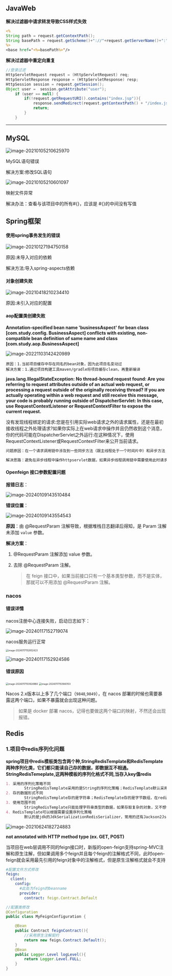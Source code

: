 ## JavaWeb

**解决过滤器中请求转发导致CSS样式失效**

```jsp
<%
String path = request.getContextPath();
String basePath = request.getScheme()+"://"+request.getServerName()+":"+request.getServerPort()+path+"/";
%>
<base href="<%=basePath%>"/>
```

**解决过滤器中重定向重复**

```Java
//登录过滤
HttpServletRequest request = (HttpServletRequest) req;
HttpServletResponse response = (HttpServletResponse) resp;
HttpSession session = request.getSession();
Object user =  session.getAttribute("user");
	if (user == null) {
		if(!request.getRequestURI().contains("index.jsp")){
    		response.sendRedirect(request.getContextPath() + "/index.jsp");
    		return;
    	}
	}
```



<hr/>

## MySQL



![image-20210105210625970](C:\Users\Admin\AppData\Roaming\Typora\typora-user-images\image-20210105210625970.png)

MySQL语句错误

解决方案:修改SQL语句



 ![image-20210105210601097](C:\Users\Admin\AppData\Roaming\Typora\typora-user-images\image-20210105210601097.png)

映射文件异常

解决办法：查看与该项目中的所有#{}，应该是 #{}的中间没有写值



## Spring框架

#### 使用spring事务发生的错误

![image-20210127194750158](C:%5CUsers%5CAdmin%5CAppData%5CRoaming%5CTypora%5Ctypora-user-images%5Cimage-20210127194750158.png)

原因:未导入对应的依赖

解决方法:导入spring-aspects依赖





#### 对象创建失败

![image-20210418210234410](C:%5CUsers%5CAdmin%5CAppData%5CRoaming%5CTypora%5Ctypora-user-images%5Cimage-20210418210234410.png)

> 

原因:未引入对应的配置



#### aop配置类创建失败

**Annotation-specified bean name 'businessAspect' for bean class [com.study.config. BusinessAspect] conflicts with existing, non-compatible bean definition of same name and class [com.study.aop.BusinessAspect]**

![image-20221103142420989](错误.assets/image-20221103142420989.png)

```
原因：1.当前项目缓存中存在同名的bean对象，因为此项目名变动过
解决方案：1.通过项目构建工具maven/gradle将项目缓存clean，再重新编译
```





**java.lang.IllegalStateException: No thread-bound request found: Are you referring to request attributes outside of an actual web request, or processing a request outside of the originally receiving thread?  If you are actually operating within a web request and still receive this message, your code is probably running outside of DispatcherServlet: In this case, use RequestContextListener or RequestContextFilter to expose the current request.**

没有发现线程绑定的请求:您是在引用实际web请求之外的请求属性，还是在最初接收线程之外处理请求?如果你实际上在web请求中操作并且仍然收到这个消息，你的代码可能在DispatcherServlet之外运行:在这种情况下，使用RequestContextListener或RequestContextFilter来公开当前请求。

```markdown
问题原因：在一个请求调用链中涉及到一些同步方法（跟主线程处于一个时间片中）和异步方法（通过@Async注解实现），在异步方法中会通过HttpServletRequest对象获取请求头数据；但异步方法流程较长，此时这个请求的主线程已经结束，导致在异步方法中出现这个问题。

解决思路：避免在异步线程中操作httpservlet数据，如果异步线程调用链中需要使用此时请求中的信息，可以考虑通过通信技术（方法透传，缓存）将数据传到异步线程中。
```





#### Openfeign 接口参数配置问题

**报错日志**：

![image-20240109143510484](./img/image-20240109143510484.png)

**错误位置**：

![image-20240109143554543](./img/image-20240109143554543.png)

**原因**：由 @RequestParam 注解导致，根据堆栈日志翻译后得知，是 Param 注解未添加 `value` 参数。

**解决方案**：

1.  @RequestParam 注解添加 value 参数。

2.  去除 @RequestParam 注解。

    >   在 feign 接口中，如果当前接口只有一个基本类型参数，而不是实体，那就可以不用添加 @RequestParam 注解。



### nacos

#### 错误详情

nacos注册中心连接失败，启动日志如下：

![image-20240117152719074](./img/image-20240117152719074.png)

nacos服务运行正常

<img src="./img/image-20240117152852423.png" alt="image-20240117152852423" style="zoom: 50%;" />

![image-20240117152924586](./img/image-20240117152924586.png)

#### 错误原因

<img src="./img/image-20240117153924964.png" alt="image-20240117153924964" style="zoom:50%;" />

<img src="./img/image-20240117153940103.png" alt="image-20240117153940103" style="zoom:50%;" />

Nacos 2.x版本以上多了几个端口（`9848`,`9849`），在 nacos 部署的时候也需要暴露这两个端口，如果不暴露就会出现这种问题。

>   如果是 docker 部署 nacos，记得也要做这两个端口的映射，不然还会出现报错。





## Redis

### 1.项目中redis序列化问题

**spring项目中redis模板类包含两个种,StringRedisTemplate和RedisTemplate两种序列化类，它们都只能读自己存的数据，即数据互不相通。StringRedisTemeplate,这两种模板的序列化格式不同,当存入key值redis**

```markdown
1. 采用的序列化策略不同
        StringRedisTemplate采用的是String的序列化策略；RedisTemplate默认采用的是jdk的序列化策略
2. 存的数据形式不同
        StringRedisTemplate存的是字符串；RedisTemplate存的是字节数组，在redis-cli中看好像乱码
3. 使用范围不同
		StringRedisTemplate只能处理字符串类型的数据，如果存取复杂的对象，又不想做额外的处理，最好用RedisTemplate
4. RedisTemplate可以根据需要设置序列化策略
        默认的是jdk的JdkSerializationRedisSerializer，常用的还有Jackson2JsonRedisSerializer等
```

![image-20210624182724883](C:%5CUsers%5CAdmin%5CAppData%5CRoaming%5CTypora%5Ctypora-user-images%5Cimage-20210624182724883.png)







**not annotated with HTTP method type (ex. GET, POST)**

当项目在web层调用不同的feign接口时，新版的open-feign支持spring-MVC注解和原生注解，但如果调用多个feign并且每个feign的注解格式不同，此时open-feign就会采用最先引用的feign对象中的注解格式，但是原生注解格式就会不支持

```yml
#配置文件方式修改
feign:
  client:
    config:
      #此处为feign的beanname
      provider:
        contract: feign.Contract.Default
```

```java
//配置类修改
@Configuration
public class MyFeignConfiguration {

    @Bean
    public Contract feignContract(){
        //采用原生注解契约
        return new feign.Contract.Default();
    }
    @Bean
    public Logger.Level logLevel(){
        return Logger.Level.FULL;
    }
}
```



